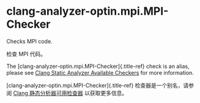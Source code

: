 # clang-analyzer-optin.mpi.MPI-Checker

Checks MPI code.

检查 MPI 代码。

The [clang-analyzer-optin.mpi.MPI-Checker]{.title-ref} check is an alias, please see [Clang Static Analyzer Available Checkers](https://clang.llvm.org/docs/analyzer/checkers.html#optin-mpi-mpi-checker) for more information.

[clang-analyzer-optin.mpi.MPI-Checker]{.title-ref} 检查器是一个别名，请参阅 [Clang 静态分析器可用检查器](https://clang.llvm.org/docs/analyzer/checkers.html#optin-mpi-mpi-checker) 以获取更多信息。
